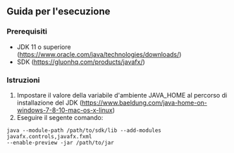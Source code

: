 ## Guida per l'esecuzione

### Prerequisiti

* JDK 11 o superiore (https://www.oracle.com/java/technologies/downloads/)
* SDK (https://gluonhq.com/products/javafx/)

### Istruzioni

1. Impostare il valore della variabile d'ambiente JAVA_HOME al percorso di installazione del JDK (https://www.baeldung.com/java-home-on-windows-7-8-10-mac-os-x-linux)
2. Eseguire il segente comando:
```console
java --module-path /path/to/sdk/lib --add-modules javafx.controls,javafx.fxml 
--enable-preview -jar /path/to/jar
```
